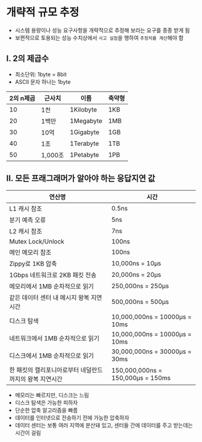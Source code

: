 # 개략적 규모 추정

- 시스템 용량이나 성능 요구사항을 개략적으로 추정해 보라는 요구를 종종 받게 됨
- 보편적으로 토용되는 성능 수치상에서 `사고 실험`을 행하여 `추정치를 계산`해야 함

## I. 2의 제곱수

- 최소단위: 1byte = 8bit
- ASCII 문자 하나는 1byte

| 2의 n제곱 | 근사치  | 이름      | 축약형 |
| --------- | ------- | --------- | ------ |
| 10        | 1천     | 1Kilobyte | 1KB    |
| 20        | 1백만   | 1Megabyte | 1MB    |
| 30        | 10억    | 1Gigabyte | 1GB    |
| 40        | 1조     | 1Terabyte | 1TB    |
| 50        | 1,000조 | 1Petabyte | 1PB    |

## II. 모든 프래그래머가 알아야 하는 응답지연 값

| 연산명                                                  | 시간                              |
| ------------------------------------------------------- | --------------------------------- |
| L1 캐시 참조                                            | 0.5ns                             |
| 분기 예측 오류                                          | 5ns                               |
| L2 캐시 참조                                            | 7ns                               |
| Mutex Lock/Unlock                                       | 100ns                             |
| 메인 메모리 참조                                        | 100ns                             |
| Zippy로 1KB 압축                                        | 10,000ns = 10μs                   |
| 1Gbps 네트워크로 2KB 패킷 전송                          | 20,000ns = 20μs                   |
| 메모리에서 1MB 순차적으로 읽기                          | 250,000ns = 250μs                 |
| 같은 데이터 센터 내 메시지 왕복 지연시간                | 500,000ns = 500μs                 |
| 디스크 탐색                                             | 10,000,000ns = 10000μs = 10ms     |
| 네트워크에서 1MB 순차적으로 읽기                        | 10,000,000ns = 10000μs = 10ms     |
| 디스크에서 1MB 순차적으로 읽기                          | 30,000,000ns = 30000μs = 30ms     |
| 한 패킷의 캘리포니아로부터 네덜란드까지의 왕복 지연시간 | 150,000,000ns = 150,000μs = 150ms |

- 메모리는 빠르지만, 디스크는 느림
- 디스크 탐색은 가능한 피하자
- 단순한 압축 알고리즘을 빠름
- 데이터를 인터넷으로 전송하기 전에 가능한 압축하자
- 데이터 센터는 보통 여러 지역에 분산돼 있고, 센터들 간에 데이터를 주고 받는데는 시간이 걸림
